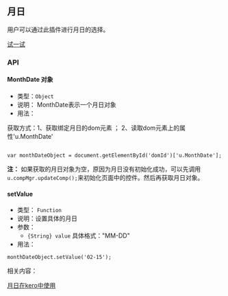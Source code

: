 ## 月日

用户可以通过此插件进行月日的选择。




[试一试](http://tinper.org/webide/#/demos/ui/monthdate)

### API

#### MonthDate 对象

* 类型：`Object`
* 说明： MonthDate表示一个月日对象
* 用法：

获取方式：1、获取绑定月日的dom元素 ； 2、读取dom元素上的属性'u.MonthDate'

```

var monthDateObject = document.getElementById('domId')['u.MonthDate'];

```

**注：** 如果获取的月日对象为空，原因为月日没有初始化成功，可以先调用`u.compMgr.updateComp();`来初始化页面中的控件。然后再获取月日对象。


#### setValue
* 类型： `Function`
* 说明：设置具体的月日
* 参数：
	* `{String} value` 具体格式："MM-DD"
* 用法：

```
monthDateObject.setValue('02-15');

```


相关内容：

[月日在kero中使用](http://docs.tinper.org/neoui/plugin.html#月日)    
